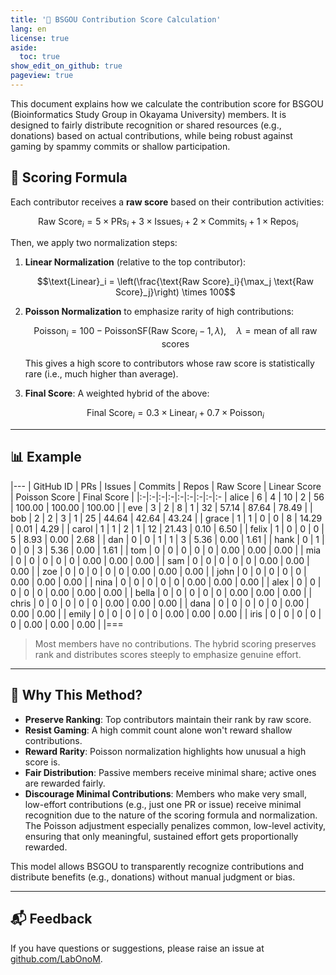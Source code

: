 ```yaml
---
title: '🐝 BSGOU Contribution Score Calculation'
lang: en
license: true
aside:
  toc: true
show_edit_on_github: true
pageview: true
---
```


This document explains how we calculate the contribution score for BSGOU (Bioinformatics Study Group in Okayama University) members. It is designed to fairly distribute recognition or shared resources (e.g., donations) based on actual contributions, while being robust against gaming by spammy commits or shallow participation.

## 📐 Scoring Formula

Each contributor receives a **raw score** based on their contribution activities:


$$\text{Raw Score}_i = 5 \times \text{PRs}_i + 3 \times \text{Issues}_i + 2 \times \text{Commits}_i + 1 \times \text{Repos}_i$$

Then, we apply two normalization steps:

1. **Linear Normalization** (relative to the top contributor):
   
   $$\text{Linear}_i = \left(\frac{\text{Raw Score}_i}{\max_j \text{Raw Score}_j}\right) \times 100$$

2. **Poisson Normalization** to emphasize rarity of high contributions:

   $$\text{Poisson}_i = 100 - \text{PoissonSF}(\text{Raw Score}_i - 1, \lambda), \quad \lambda = \text{mean of all raw scores}$$

   This gives a high score to contributors whose raw score is statistically rare (i.e., much higher than average).

3. **Final Score**: A weighted hybrid of the above:

   $$\text{Final Score}_i = 0.3 \times \text{Linear}_i + 0.7 \times \text{Poisson}_i$$

---

## 📊 Example

|---
| GitHub ID | PRs | Issues | Commits | Repos | Raw Score | Linear Score | Poisson Score | Final Score |
|:-|:-|:-|:-|:-|:-|:-|:-|:-
| alice     | 6   | 4      | 10      | 2      | 56         | 100.00     | 100.00       | 100.00         |
| eve       | 3   | 2      | 8       | 1      | 32         | 57.14      | 87.64        | 78.49          |
| bob       | 2   | 2      | 3       | 1      | 25         | 44.64      | 42.64        | 43.24          |
| grace     | 1   | 1      | 0       | 0      | 8          | 14.29      | 0.01         | 4.29           |
| carol     | 1   | 1      | 2       | 1      | 12         | 21.43      | 0.10         | 6.50           |
| felix     | 1   | 0      | 0       | 0      | 5          | 8.93       | 0.00         | 2.68           |
| dan       | 0   | 0      | 1       | 1      | 3          | 5.36       | 0.00         | 1.61           |
| hank      | 0   | 1      | 0       | 0      | 3          | 5.36       | 0.00         | 1.61           |
| tom       | 0   | 0      | 0       | 0      | 0          | 0.00       | 0.00         | 0.00           |
| mia       | 0   | 0      | 0       | 0      | 0          | 0.00       | 0.00         | 0.00           |
| sam       | 0   | 0      | 0       | 0      | 0          | 0.00       | 0.00         | 0.00           |
| zoe       | 0   | 0      | 0       | 0      | 0          | 0.00       | 0.00         | 0.00           |
| john      | 0   | 0      | 0       | 0      | 0          | 0.00       | 0.00         | 0.00           |
| nina      | 0   | 0      | 0       | 0      | 0          | 0.00       | 0.00         | 0.00           |
| alex      | 0   | 0      | 0       | 0      | 0          | 0.00       | 0.00         | 0.00           |
| bella     | 0   | 0      | 0       | 0      | 0          | 0.00       | 0.00         | 0.00           |
| chris     | 0   | 0      | 0       | 0      | 0          | 0.00       | 0.00         | 0.00           |
| dana      | 0   | 0      | 0       | 0      | 0          | 0.00       | 0.00         | 0.00           |
| emily     | 0   | 0      | 0       | 0      | 0          | 0.00       | 0.00         | 0.00           |
| iris      | 0   | 0      | 0       | 0      | 0          | 0.00       | 0.00         | 0.00           |
|===

> Most members have no contributions. The hybrid scoring preserves rank and distributes scores steeply to emphasize genuine effort.

---

## 🤔 Why This Method?

- **Preserve Ranking**: Top contributors maintain their rank by raw score.
- **Resist Gaming**: A high commit count alone won't reward shallow contributions.
- **Reward Rarity**: Poisson normalization highlights how unusual a high score is.
- **Fair Distribution**: Passive members receive minimal share; active ones are rewarded fairly.
- **Discourage Minimal Contributions**: Members who make very small, low-effort contributions (e.g., just one PR or issue) receive minimal recognition due to the nature of the scoring formula and normalization. The Poisson adjustment especially penalizes common, low-level activity, ensuring that only meaningful, sustained effort gets proportionally rewarded.

This model allows BSGOU to transparently recognize contributions and distribute benefits (e.g., donations) without manual judgment or bias.

---

## 📬 Feedback

If you have questions or suggestions, please raise an issue at [github.com/LabOnoM](https://github.com/LabOnoM).
